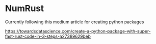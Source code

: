 # NumRust

Currently following this medium article for creating python packages

https://towardsdatascience.com/create-a-python-package-with-super-fast-rust-code-in-3-steps-a27389629beb
